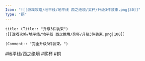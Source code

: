 ```yaml
---
Icon: "![[游戏攻略/地平线/地平线 西之绝境/奖杯/升级3件装束.png|30]]"
Type: "铜"
---
```

```ad-common-bronze-trophy
title: (Title:: "升级3件装束")
![[游戏攻略/地平线/地平线 西之绝境/奖杯/升级3件装束.png|100]]

(Comment:: "完全升级3件装束。")
```

#地平线/西之绝境 #奖杯 #铜
